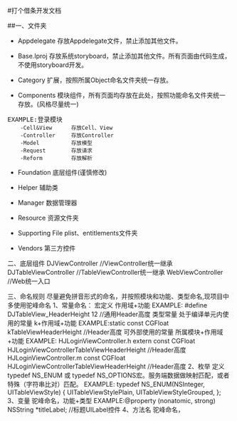 #打个借条开发文档

##一、文件夹

* Appdelegate
存放Appdelegate文件，禁止添加其他文件。

* Base.Iproj
存放系统storyboard，禁止添加其他文件。所有页面由代码生成，不使用storyboard开发。

* Category
扩展，按照所属Object命名文件夹统一存放。

* Components
模块组件，所有页面均存放在此处，按照功能命名文件夹统一存放。(风格尽量统一)
<pre>EXAMPLE:登录模块 <code>
    -Cell&View      存放Cell、View
    -Controller     存放Controller
    -Model          存放模型
    -Request        存放请求
    -Reform         存放解析
</code></pre>

* Foundation
底层组件(谨慎修改)<br>

* Helper
辅助类<br>

* Manager
数据管理器<br>

* Resource
资源文件夹<br>

* Supporting File
plist、entitlements文件夹<br>

* Vendors
第三方控件<br>

二、底层组件
    DJViewController        //ViewController统一继承
    DJTableViewController   //TableViewController统一继承
    WebViewController       //Web统一入口

三、命名规则
    尽量避免拼音形式的命名，并按照模块和功能、类型命名,现项目中多使用驼峰命名
    1、常量命名：
        宏定义  作用域+功能 EXAMPLE: #define DJTableView_HeaderHeight 12   //通用Header高度
        类型常量
            处于编译单元内使用的常量 k+作用域+功能 EXAMPLE:static const CGFloat kTableViewHeaderHeight //Header高度
            可外部使用的常量 所属模块+作用域+功能 EXAMPLE:
                                                HJLoginViewController.h
                                                    extern const CGFloat HJLoginViewControllerTableViewHeaderHeight //Header高度
                                                HJLoginViewController.m
                                                    const CGFloat HJLoginViewControllerTableViewHeaderHeight //Header高度
    2、枚举
        定义typedef NS_ENUM 或 typedef NS_OPTIONS宏。服务端数据做映射匹配，或者特殊（字符串比对）匹配。
        EXAMPLE:
            typedef NS_ENUM(NSInteger, UITableViewStyle) {
                UITableViewStylePlain,
                UITableViewStyleGrouped,
            };
    3、变量
        驼峰命名，功能+类型 EXAMPLE:@property (nonatomic, strong) NSString *titleLabel;  //标题UILabel控件
    4、方法名
        驼峰命名，

